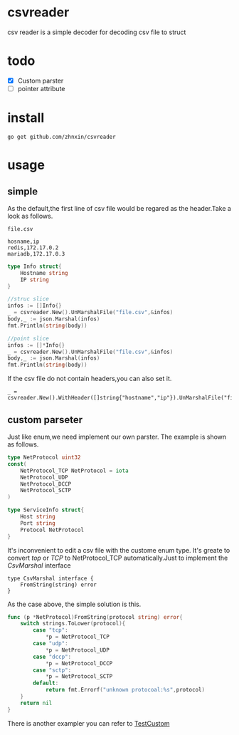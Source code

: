 # csvreader
csv reader is a simple decoder for decoding csv file to struct

# todo

- [x] Custom parster
- [ ] pointer attribute

# install
```
go get github.com/zhnxin/csvreader
```

# usage

## simple
As the default,the first line of csv file would be regared as the header.Take a look as follows.

`file.csv`
```csv
hosname,ip
redis,172.17.0.2
mariadb,172.17.0.3
```

```go
type Info struct{
    Hostname string
    IP string
}

//struc slice
infos := []Info{}
_ = csvreader.New().UnMarshalFile("file.csv",&infos)
body,_ := json.Marshal(infos)
fmt.Println(string(body))

//point slice
infos := []*Info{}
_ = csvreader.New().UnMarshalFile("file.csv",&infos)
body,_ := json.Marshal(infos)
fmt.Println(string(body))
```

If the csv file do not contain headers,you can also set it.

```
_ = csvreader.New().WithHeader([]string{"hostname","ip"}).UnMarshalFile("file.csv",&infos)
```

## custom parseter

Just like enum,we need implement our own parster. The example is shown as follows.

```go
type NetProtocol uint32
const(
    NetProtocol_TCP NetProtocol = iota
    NetProtocol_UDP
    NetProtocol_DCCP
    NetProtocol_SCTP
)

type ServiceInfo struct{
    Host string
    Port string
    Protocol NetProtocol
}
```

It's inconvenient to edit a csv file with the custome enum type. It's greate to convert _top_ or _TCP_ to NetProtocol_TCP automatically.Just to implement the _CsvMarshal_ interface


    type CsvMarshal interface {
	    FromString(string) error
    }

As the case above, the simple solution is this.
```go
func (p *NetProtocol)FromString(protocol string) error{
    switch strings.ToLower(protocol){
        case "tcp":
            *p = NetProtocol_TCP
        case "udp":
            *p = NetProtocol_UDP
        case "dccp":
            *p = NetProtocol_DCCP
        case "sctp":
            *p = NetProtocol_SCTP
        default:
            return fmt.Errorf("unknown protocoal:%s",protocol)
    }
    return nil
}

```
There is another exampler you can refer to [TestCustom](./reader_test.go#TestCustom)